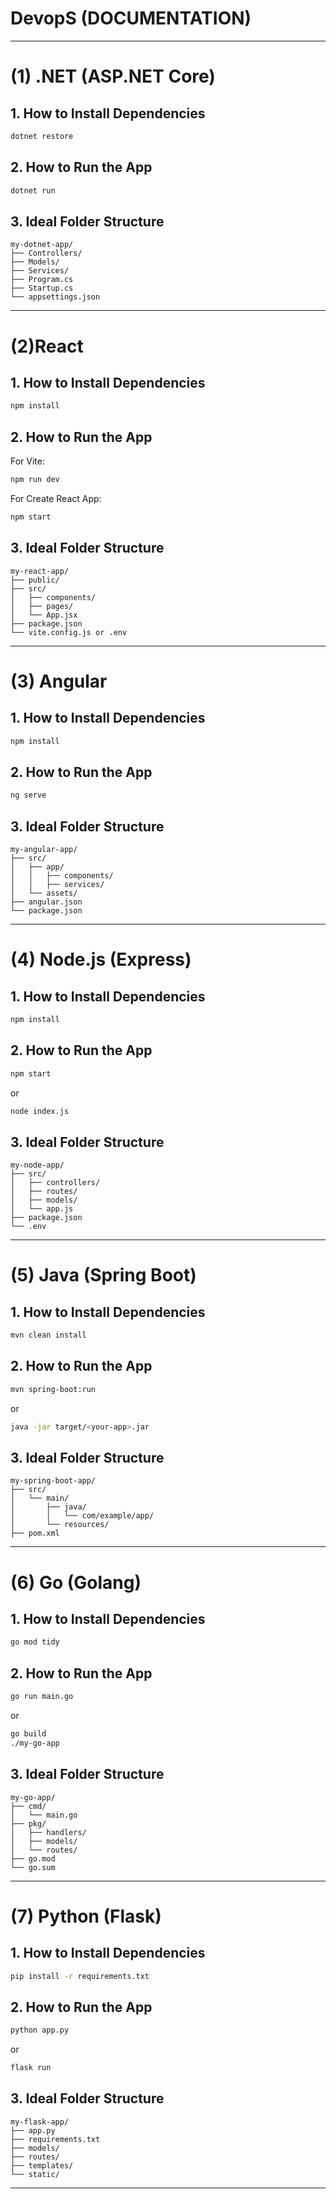 # DevopS (DOCUMENTATION)
---

# (1) .NET (ASP.NET Core)

## 1. How to Install Dependencies

```bash
dotnet restore
```

## 2. How to Run the App

```bash
dotnet run
```

## 3. Ideal Folder Structure

```
my-dotnet-app/
├── Controllers/
├── Models/
├── Services/
├── Program.cs
├── Startup.cs
└── appsettings.json
```

---

# (2)React

## 1. How to Install Dependencies

```bash
npm install
```

## 2. How to Run the App

For Vite:

```bash
npm run dev
```

For Create React App:

```bash
npm start
```

## 3. Ideal Folder Structure

```
my-react-app/
├── public/
├── src/
│   ├── components/
│   ├── pages/
│   └── App.jsx
├── package.json
└── vite.config.js or .env
```

---

# (3) Angular

## 1. How to Install Dependencies

```bash
npm install
```

## 2. How to Run the App

```bash
ng serve
```

## 3. Ideal Folder Structure

```
my-angular-app/
├── src/
│   ├── app/
│   │   ├── components/
│   │   ├── services/
│   └── assets/
├── angular.json
└── package.json
```

---

# (4) Node.js (Express)

## 1. How to Install Dependencies

```bash
npm install
```

## 2. How to Run the App

```bash
npm start
```

or

```bash
node index.js
```

## 3. Ideal Folder Structure

```
my-node-app/
├── src/
│   ├── controllers/
│   ├── routes/
│   ├── models/
│   └── app.js
├── package.json
└── .env
```

---

# (5) Java (Spring Boot)

## 1. How to Install Dependencies

```bash
mvn clean install
```

## 2. How to Run the App

```bash
mvn spring-boot:run
```

or

```bash
java -jar target/<your-app>.jar
```

## 3. Ideal Folder Structure

```
my-spring-boot-app/
├── src/
│   └── main/
│       ├── java/
│       │   └── com/example/app/
│       └── resources/
├── pom.xml
```

---

# (6) Go (Golang)

## 1. How to Install Dependencies

```bash
go mod tidy
```

## 2. How to Run the App

```bash
go run main.go
```

or

```bash
go build
./my-go-app
```

## 3. Ideal Folder Structure

```
my-go-app/
├── cmd/
│   └── main.go
├── pkg/
│   ├── handlers/
│   ├── models/
│   └── routes/
├── go.mod
└── go.sum
```

---

# (7) Python (Flask)

## 1. How to Install Dependencies

```bash
pip install -r requirements.txt
```

## 2. How to Run the App

```bash
python app.py
```

or

```bash
flask run
```

## 3. Ideal Folder Structure

```
my-flask-app/
├── app.py
├── requirements.txt
├── models/
├── routes/
├── templates/
└── static/
```

---



